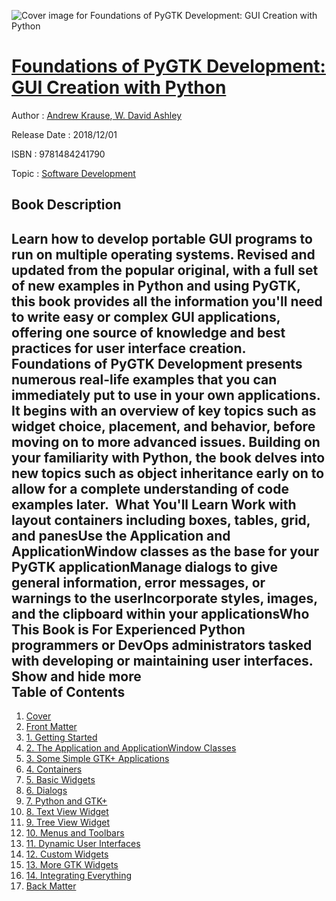 ![Cover image for Foundations of PyGTK Development: GUI Creation with Python](https://imgdetail.ebookreading.net/cover/cover/software_development/EB9781484241790.jpg)

[Foundations of PyGTK Development: GUI Creation with Python](https://ebookreading.net/view/book/Foundations+of+PyGTK+Development%3A+GUI+Creation+with+Python-EB9781484241790_1.html "Foundations of PyGTK Development: GUI Creation with Python")
====================================================================================================================

Author : [Andrew Krause](https://ebookreading.net/search/author/Andrew+Krause),[ W. David Ashley](https://ebookreading.net/search/author/+W.+David+Ashley)

Release Date : 2018/12/01

ISBN : 9781484241790

Topic : [Software Development](https://ebookreading.net/search/category/software-development)

Book Description
-----------------

 Learn how to develop portable GUI programs to run on multiple operating systems. Revised and updated from the popular original, with a full set of new examples in Python and using PyGTK, this book provides all the information you'll need to write easy or complex GUI applications, offering one source of knowledge and best practices for user interface creation.
Foundations of PyGTK Development presents numerous real-life examples that you can immediately put to use in your own applications. It begins with an overview of key topics such as widget choice,  placement, and behavior, before moving on to more advanced  issues. Building on your familiarity with Python, the book delves into new topics such as object inheritance early on to allow for a complete understanding of code examples later. 
What You'll Learn
Work with layout containers including boxes, tables, grid, and panesUse the Application and ApplicationWindow classes as the base for your PyGTK applicationManage dialogs to give general information, error messages, or warnings to the userIncorporate styles, images, and the clipboard within your applicationsWho This Book is For
Experienced Python programmers or DevOps administrators tasked with developing or maintaining user interfaces.
        Show and hide more                
Table of Contents
-----------------

1. [Cover](https://ebookreading.net/view/book/Foundations+of+PyGTK+Development%3A+GUI+Creation+with+Python-EB9781484241790_1.html)
1. [Front Matter](https://ebookreading.net/view/book/Foundations+of+PyGTK+Development%3A+GUI+Creation+with+Python-EB9781484241790_2.html)
1. [1. Getting Started](https://ebookreading.net/view/book/Foundations+of+PyGTK+Development%3A+GUI+Creation+with+Python-EB9781484241790_3.html)
1. [2. The Application and ApplicationWindow Classes](https://ebookreading.net/view/book/Foundations+of+PyGTK+Development%3A+GUI+Creation+with+Python-EB9781484241790_4.html)
1. [3. Some Simple GTK+ Applications](https://ebookreading.net/view/book/Foundations+of+PyGTK+Development%3A+GUI+Creation+with+Python-EB9781484241790_5.html)
1. [4. Containers](https://ebookreading.net/view/book/Foundations+of+PyGTK+Development%3A+GUI+Creation+with+Python-EB9781484241790_6.html)
1. [5. Basic Widgets](https://ebookreading.net/view/book/Foundations+of+PyGTK+Development%3A+GUI+Creation+with+Python-EB9781484241790_7.html)
1. [6. Dialogs](https://ebookreading.net/view/book/Foundations+of+PyGTK+Development%3A+GUI+Creation+with+Python-EB9781484241790_8.html)
1. [7. Python and GTK+](https://ebookreading.net/view/book/Foundations+of+PyGTK+Development%3A+GUI+Creation+with+Python-EB9781484241790_9.html)
1. [8. Text View Widget](https://ebookreading.net/view/book/Foundations+of+PyGTK+Development%3A+GUI+Creation+with+Python-EB9781484241790_10.html)
1. [9. Tree View Widget](https://ebookreading.net/view/book/Foundations+of+PyGTK+Development%3A+GUI+Creation+with+Python-EB9781484241790_11.html)
1. [10. Menus and Toolbars](https://ebookreading.net/view/book/Foundations+of+PyGTK+Development%3A+GUI+Creation+with+Python-EB9781484241790_12.html)
1. [11. Dynamic User Interfaces](https://ebookreading.net/view/book/Foundations+of+PyGTK+Development%3A+GUI+Creation+with+Python-EB9781484241790_13.html)
1. [12. Custom Widgets](https://ebookreading.net/view/book/Foundations+of+PyGTK+Development%3A+GUI+Creation+with+Python-EB9781484241790_14.html)
1. [13. More GTK Widgets](https://ebookreading.net/view/book/Foundations+of+PyGTK+Development%3A+GUI+Creation+with+Python-EB9781484241790_15.html)
1. [14. Integrating Everything](https://ebookreading.net/view/book/Foundations+of+PyGTK+Development%3A+GUI+Creation+with+Python-EB9781484241790_16.html)
1. [Back Matter](https://ebookreading.net/view/book/Foundations+of+PyGTK+Development%3A+GUI+Creation+with+Python-EB9781484241790_17.html)

